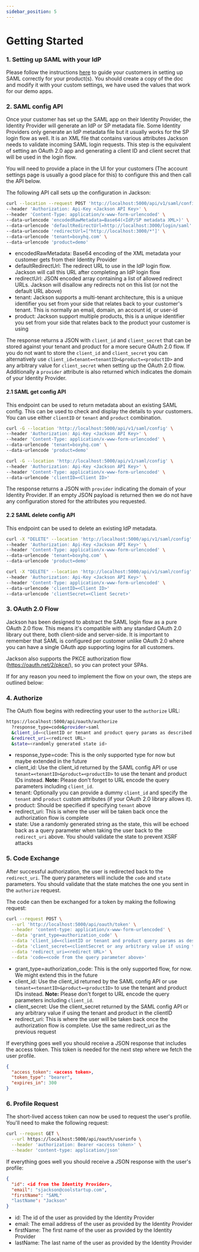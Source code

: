 ```yaml
---
sidebar_position: 5
---
```


# Getting Started

### 1. Setting up SAML with your IdP

Please follow the instructions [here](./configure-saml-idp) to guide your customers in setting up SAML correctly for your product(s). You should create a copy of the doc and modify it with your custom settings, we have used the values that work for our demo apps.

### 2. SAML config API

Once your customer has set up the SAML app on their Identity Provider, the Identity Provider will generate an IdP or SP metadata file. Some Identity Providers only generate an IdP metadata file but it usually works for the SP login flow as well. It is an XML file that contains various attributes Jackson needs to validate incoming SAML login requests. This step is the equivalent of setting an OAuth 2.0 app and generating a client ID and client secret that will be used in the login flow.

You will need to provide a place in the UI for your customers (The account settings page is usually a good place for this) to configure this and then call the API below.

The following API call sets up the configuration in Jackson:

```bash
curl --location --request POST 'http://localhost:5000/api/v1/saml/config' \
--header 'Authorization: Api-Key <Jackson API Key>' \
--header 'Content-Type: application/x-www-form-urlencoded' \
--data-urlencode 'encodedRawMetadata=Base64(<IdP/SP metadata XML>)' \
--data-urlencode 'defaultRedirectUrl=http://localhost:3000/login/saml' \
--data-urlencode 'redirectUrl=["http://localhost:3000/*"]' \
--data-urlencode 'tenant=boxyhq.com' \
--data-urlencode 'product=demo'
```

- encodedRawMetadata: Base64 encoding of the XML metadata your customer gets from their Identity Provider
- defaultRedirectUrl: The redirect URL to use in the IdP login flow. Jackson will call this URL after completing an IdP login flow
- redirectUrl: JSON encoded array containing a list of allowed redirect URLs. Jackson will disallow any redirects not on this list (or not the default URL above)
- tenant: Jackson supports a multi-tenant architecture, this is a unique identifier you set from your side that relates back to your customer's tenant. This is normally an email, domain, an account id, or user-id
- product: Jackson support multiple products, this is a unique identifier you set from your side that relates back to the product your customer is using

The response returns a JSON with `client_id` and `client_secret` that can be stored against your tenant and product for a more secure OAuth 2.0 flow. If you do not want to store the `client_id` and `client_secret` you can alternatively use `client_id=tenant=<tenantID>&product=<productID>` and any arbitrary value for `client_secret` when setting up the OAuth 2.0 flow. Additionally a `provider` attribute is also returned which indicates the domain of your Identity Provider.

#### 2.1 SAML get config API

This endpoint can be used to return metadata about an existing SAML config. This can be used to check and display the details to your customers. You can use either `clientID` or `tenant` and `product` combination.

```bash
curl -G --location 'http://localhost:5000/api/v1/saml/config' \
--header 'Authorization: Api-Key <Jackson API Key>' \
--header 'Content-Type: application/x-www-form-urlencoded' \
--data-urlencode 'tenant=boxyhq.com' \
--data-urlencode 'product=demo'
```

```bash
curl -G --location 'http://localhost:5000/api/v1/saml/config' \
--header 'Authorization: Api-Key <Jackson API Key>' \
--header 'Content-Type: application/x-www-form-urlencoded' \
--data-urlencode 'clientID=<Client ID>'
```

The response returns a JSON with `provider` indicating the domain of your Identity Provider. If an empty JSON payload is returned then we do not have any configuration stored for the attributes you requested.

#### 2.2 SAML delete config API

This endpoint can be used to delete an existing IdP metadata.

```bash
curl -X "DELETE" --location 'http://localhost:5000/api/v1/saml/config' \
--header 'Authorization: Api-Key <Jackson API Key>' \
--header 'Content-Type: application/x-www-form-urlencoded' \
--data-urlencode 'tenant=boxyhq.com' \
--data-urlencode 'product=demo'
```

```bash
curl -X "DELETE" --location 'http://localhost:5000/api/v1/saml/config' \
--header 'Authorization: Api-Key <Jackson API Key>' \
--header 'Content-Type: application/x-www-form-urlencoded' \
--data-urlencode 'clientID=<Client ID>'
--data-urlencode 'clientSecret=<Client Secret>'
```

### 3. OAuth 2.0 Flow

Jackson has been designed to abstract the SAML login flow as a pure OAuth 2.0 flow. This means it's compatible with any standard OAuth 2.0 library out there, both client-side and server-side. It is important to remember that SAML is configured per customer unlike OAuth 2.0 where you can have a single OAuth app supporting logins for all customers.

Jackson also supports the PKCE authorization flow (<https://oauth.net/2/pkce/>), so you can protect your SPAs.

If for any reason you need to implement the flow on your own, the steps are outlined below:

### 4. Authorize

The OAuth flow begins with redirecting your user to the `authorize` URL:

```bash
https://localhost:5000/api/oauth/authorize
  ?response_type=code&provider=saml
  &client_id=<clientID or tenant and product query params as described in the SAML config API section above>
  &redirect_uri=<redirect URL>
  &state=<randomly generated state id>
```

- response_type=code: This is the only supported type for now but maybe extended in the future
- client_id: Use the client_id returned by the SAML config API or use `tenant=<tenantID>&product=<productID>` to use the tenant and product IDs instead. **Note:** Please don't forget to URL encode the query parameters including `client_id`.
- tenant: Optionally you can provide a dummy `client_id` and specify the `tenant` and `product` custom attributes (if your OAuth 2.0 library allows it).
- product: Should be specified if specifying `tenant` above
- redirect_uri: This is where the user will be taken back once the authorization flow is complete
- state: Use a randomly generated string as the state, this will be echoed back as a query parameter when taking the user back to the `redirect_uri` above. You should validate the state to prevent XSRF attacks

### 5. Code Exchange

After successful authorization, the user is redirected back to the `redirect_uri`. The query parameters will include the `code` and `state` parameters. You should validate that the state matches the one you sent in the `authorize` request.

The code can then be exchanged for a token by making the following request:

```bash
curl --request POST \
  --url 'http://localhost:5000/api/oauth/token' \
  --header 'content-type: application/x-www-form-urlencoded' \
  --data 'grant_type=authorization_code' \
  --data 'client_id=<clientID or tenant and product query params as described in the SAML config API section above>' \
  --data 'client_secret=<clientSecret or any arbitrary value if using the tenant and product in the clientID>' \
  --data 'redirect_uri=<redirect URL>' \
  --data 'code=<code from the query parameter above>'
```

- grant_type=authorization_code: This is the only supported flow, for now. We might extend this in the future
- client_id: Use the client_id returned by the SAML config API or use `tenant=<tenantID>&product=<productID>` to use the tenant and product IDs instead. **Note:** Please don't forget to URL encode the query parameters including `client_id`.
- client_secret: Use the client_secret returned by the SAML config API or any arbitrary value if using the tenant and product in the clientID
- redirect_uri: This is where the user will be taken back once the authorization flow is complete. Use the same redirect_uri as the previous request

If everything goes well you should receive a JSON response that includes the access token. This token is needed for the next step where we fetch the user profile.

```json
{
  "access_token": <access token>,
  "token_type": "bearer",
  "expires_in": 300
}
```

### 6. Profile Request

The short-lived access token can now be used to request the user's profile. You'll need to make the following request:

```bash
curl --request GET \
  --url https://localhost:5000/api/oauth/userinfo \
  --header 'authorization: Bearer <access token>' \
  --header 'content-type: application/json'
```

If everything goes well you should receive a JSON response with the user's profile:

```json
{
  "id": <id from the Identity Provider>,
  "email": "sjackson@coolstartup.com",
  "firstName": "SAML"
  "lastName": "Jackson"
}
```

- id: The id of the user as provided by the Identity Provider
- email: The email address of the user as provided by the Identity Provider
- firstName: The first name of the user as provided by the Identity Provider
- lastName: The last name of the user as provided by the Identity Provider
